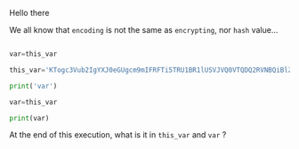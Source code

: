 Hello there

We all know that `encoding` is not the same as `encrypting`, nor `hash` value... 

```py

var=this_var

this_var='KTogc3Vub2IgYXJ0eGUgcm9mIFRFTi5TRU1BR1lUSVJVQ0VTQDQ2RVNBQiBlZG9jIHNpaHQgbm9pdG5lTSAhZ25pcmloIHNpIHluYXBtb2MgeW0gLHd0QiAhc2lodCBkZWRvY2VkIHVveSBmaSB1b3kgb3QgcHUgc2JtdWhUCg=='

print('var')

var=this_var

print(var)

```


At the end of this execution, what is it in `this_var` and `var` ?
